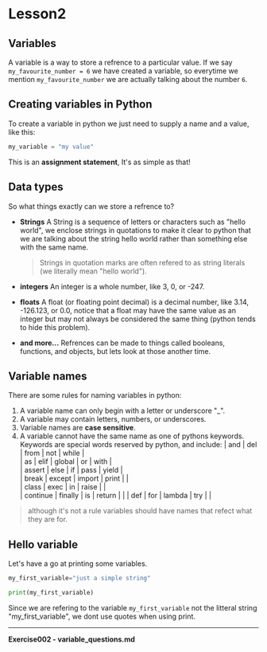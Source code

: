 # Lesson2

## Variables

A variable is a way to store a refrence to a particular value.
If we say `my_favourite_number = 6` we have created a variable, so everytime we
mention `my_favourite_number` we are actually talking about the number `6`.

## Creating variables in Python

To create a variable in python we just need to supply a name and a value,
like this:
```python
my_variable = "my value"
```
This is an **assignment statement**, It's as simple as that!

## Data types

So what things exactly can we store a refrence to?

* **Strings**
  A String is a sequence of letters or characters such as "hello world", we
  enclose strings in quotations to make it clear to python that we are talking
  about the string hello world rather than something else with the same name.

  > Strings in quotation marks are often refered to as string literals (we 
  > literally mean "hello world").

* **integers**
  An integer is a whole number, like 3, 0, or -247.

* **floats**
  A float (or floating point decimal) is a decimal number, like 3.14, -126.123,
  or 0.0, notice that a float may have the same value as an integer but may not
  always be considered the same thing (python tends to hide this problem).

* **and more...**
  Refrences can be made to things called booleans, functions, and objects, but
  lets look at those another time.

## Variable names

There are some rules for naming variables in python:

1. A variable name can only begin with a letter or underscore "_".
2. A variable may contain letters, numbers, or underscores.
3. Variable names are **case sensitive**.
4. A variable cannot have the same name as one of pythons keywords.
  Keywords are special words reserved by python, and include:
  | and        | del        | from       | not        | while      |     
  | as         | elif       | global     | or         | with       |      
  | assert     | else       | if         | pass       | yield      |    
  | break      | except     | import     | print      |            |  
  | class      | exec       | in         | raise      |            |  
  | continue   | finally    | is         | return     |            | 
  | def        | for        | lambda     | try        |            |

> although it's not a rule variables should have names that refect what they are
> for.

## Hello variable

Let's have a go at printing some variables.

```python
my_first_variable="just a simple string"

print(my_first_variable)
```
Since we are refering to the variable `my_first_variable` not the litteral
string "my_first_variable", we dont use quotes when using print.

---
**Exercise002 - variable_questions.md**